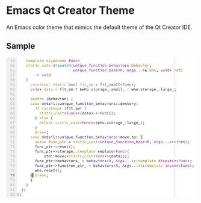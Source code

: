 # Emacs Qt Creator Theme
An Emacs color theme that mimics the default theme of the Qt Creator IDE.

## Sample
![Screenshot for C++](https://raw.githubusercontent.com/LesleyLai/emacs-qtcreator-theme/master/screenshot-cpp.png "C++")
